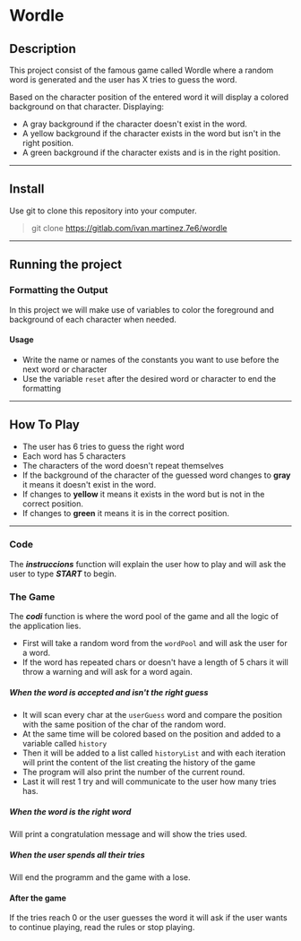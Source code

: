 
# Wordle

## Description
This project consist of the famous game called Wordle where
a random word is generated and the user has X tries to guess
the word.

Based on the character position of the entered word it will display
a colored background on that character. Displaying:
- A gray background if the character doesn't exist in the word.
- A yellow background if the character exists in the word but isn't in the right position.
- A green background if the character exists and is in the right position.

---

## Install

Use git to clone this repository into your computer.

> git clone https://gitlab.com/ivan.martinez.7e6/wordle

---

## Running the project

### Formatting the Output

In this project we will make use of variables to
color the foreground and background of each character
when needed.

#### Usage

* Write the name or names of the constants you want
  to use before the next word or character
* Use the variable `reset` after the desired word or character to end the formatting

---

## How To Play

- The user has 6 tries to guess the right word
- Each word has 5 characters
- The characters of the word doesn't repeat themselves
- If the background of the character of the guessed word
  changes to **gray** it means it doesn't exist in the word.
- If changes to **yellow** it means it exists in
  the word but is not in the correct position.
- If  changes to **green** it means it is in the
  correct position.

---

### Code

The ***instruccions*** function will explain the user how to play
and will ask the user to type ***START*** to begin.

### The Game

The ***codi*** function is where the word pool of the game and all the logic of the application lies.
- First will take a random word from the `wordPool` and will ask the user for a word.
- If the word has repeated chars or doesn't have a length of 5 chars it will throw a warning and will ask
  for a word again.

##### When the word is accepted and isn't the right guess

- It will scan every char at the `userGuess` word and compare
  the position with the same position of the char of the random
  word.
- At the same time will be colored based on the position and added
  to a variable called `history`
- Then it will be added to a list called `historyList` and with each iteration will print the content
  of the list creating the history of the game
- The program will also print the number of the current round.
- Last it will rest 1 try and will communicate to the user how many tries has.

##### When the word is the right word

Will print a congratulation message and will show the tries used.

##### When the user spends all their tries

Will end the programm and the game with a lose.

#### After the game

If the tries reach 0 or the user guesses the word it will ask if the user wants to continue playing,
read the rules or stop playing.

